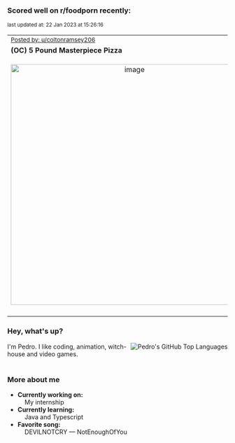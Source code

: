 ### Scored well on r/foodporn recently:

<p align="left"><sub>last updated at: 22 Jan 2023 at 15:26:16</sub></p>

|   |
| --- |
| <sub>[Posted by: u/coltonramsey206][source]</sub> |
| **(OC) 5 Pound Masterpiece Pizza** | 
|<p align="center"> <img alt="image" src="https://i.redd.it/vwpenzvrwbda1.jpg" width="550" /> </p>|
|   |

### Hey, what's up?
<img align="right" alt="Pedro's GitHub Top Languages" src="https://github-readme-stats.vercel.app/api/top-langs/?username=PedrosUsername&exclude_repo=HW2&layout=compact" />

I'm Pedro. I like coding, animation, witch-house and video games.<br><br>

### More about me
- **Currently working on:**  
&nbsp;&nbsp;&nbsp;&nbsp;My internship
- **Currently learning:**  
&nbsp;&nbsp;&nbsp;&nbsp;Java and Typescript
- **Favorite song:**  
&nbsp;&nbsp;&nbsp;&nbsp;DEVILNOTCRY — NotEnoughOfYou<br><br>

  



  
  
  
[linkedin]: https://linkedin.com/in/pedro-h-r-gomes-8a487b14a/
[gmail]: mailto:pilique11@gmail.com
[source]: https://reddit.com/r/FoodPorn/comments/10hdde6/oc_5_pound_masterpiece_pizza/
[redditAPI]: https://www.reddit.com/dev/api/